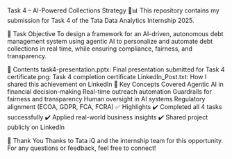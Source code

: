 Task 4 – AI-Powered Collections Strategy 🧠📊
This repository contains my submission for Task 4 of the Tata Data Analytics Internship 2025.

📌 Task Objective
To design a framework for an AI-driven, autonomous debt management system using agentic AI to personalize and automate debt collections in real time, while ensuring compliance, fairness, and transparency.

📁 Contents
task4-presentation.pptx: Final presentation submitted for Task 4
certificate.png: Task 4 completion certificate
LinkedIn_Post.txt: How I shared this achievement on LinkedIn
🧠 Key Concepts Covered
Agentic AI in financial decision-making
Real-time outreach automation
Guardrails for fairness and transparency
Human oversight in AI systems
Regulatory alignment (ECOA, GDPR, FCA, FCRA)
✅ Highlights
✔️ Completed all 4 tasks successfully
✔️ Applied real-world business insights
✔️ Shared project publicly on LinkedIn

🙌 Thank You
Thanks to Tata iQ and the internship team for this opportunity.
For any questions or feedback, feel free to connect!
